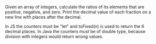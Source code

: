 Given an array of integers, calculate the ratios of its elements that are positive, negative, and zero. Print the decimal value of each fraction on a new line with  places after the decimal.

In JS the counters must be "let" and toFixed(n) is used to return the 6 decimal places.
In Java the counters must be of double type, because division with integers would return wrong values. 